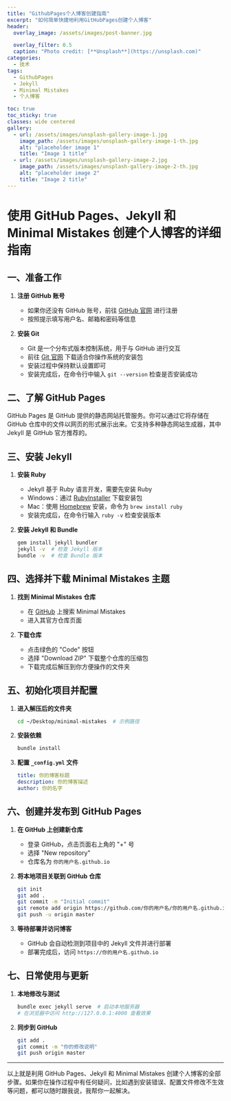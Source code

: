 ```yaml
---
title: "GithubPages个人博客创建指南"
excerpt: "如何简单快捷地利用GitHubPages创建个人博客"
header:
  overlay_image: /assets/images/post-banner.jpg

  overlay_filter: 0.5
  caption: "Photo credit: [**Unsplash**](https://unsplash.com)"
categories:
  - 技术
tags:
  - GithubPages
  - Jekyll
  - Minimal Mistakes
  - 个人博客

toc: true
toc_sticky: true
classes: wide centered
gallery:
  - url: /assets/images/unsplash-gallery-image-1.jpg
    image_path: /assets/images/unsplash-gallery-image-1-th.jpg
    alt: "placeholder image 1"
    title: "Image 1 title"
  - url: /assets/images/unsplash-gallery-image-2.jpg
    image_path: /assets/images/unsplash-gallery-image-2-th.jpg
    alt: "placeholder image 2"
    title: "Image 2 title"
--- 
```


# 使用 GitHub Pages、Jekyll 和 Minimal Mistakes 创建个人博客的详细指南

## 一、准备工作

1. **注册 GitHub 账号**
   - 如果你还没有 GitHub 账号，前往 [GitHub 官网](https://github.com) 进行注册
   - 按照提示填写用户名、邮箱和密码等信息

2. **安装 Git**
   - Git 是一个分布式版本控制系统，用于与 GitHub 进行交互
   - 前往 [Git 官网](https://git-scm.com/) 下载适合你操作系统的安装包
   - 安装过程中保持默认设置即可
   - 安装完成后，在命令行中输入 `git --version` 检查是否安装成功

## 二、了解 GitHub Pages

GitHub Pages 是 GitHub 提供的静态网站托管服务。你可以通过它将存储在 GitHub 仓库中的文件以网页的形式展示出来。它支持多种静态网站生成器，其中 Jekyll 是 GitHub 官方推荐的。

## 三、安装 Jekyll

1. **安装 Ruby**
   - Jekyll 基于 Ruby 语言开发，需要先安装 Ruby
   - Windows：通过 [RubyInstaller](https://rubyinstaller.org/) 下载安装包
   - Mac：使用 [Homebrew](https://brew.sh/) 安装，命令为 `brew install ruby`
   - 安装完成后，在命令行输入 `ruby -v` 检查安装版本

2. **安装 Jekyll 和 Bundle**
   ```bash
   gem install jekyll bundler
   jekyll -v  # 检查 Jekyll 版本
   bundle -v  # 检查 Bundle 版本
   ```

## 四、选择并下载 Minimal Mistakes 主题

1. **找到 Minimal Mistakes 仓库**
   - 在 [GitHub](https://github.com) 上搜索 Minimal Mistakes
   - 进入其官方仓库页面

2. **下载仓库**
   - 点击绿色的 "Code" 按钮
   - 选择 "Download ZIP" 下载整个仓库的压缩包
   - 下载完成后解压到你方便操作的文件夹

## 五、初始化项目并配置

1. **进入解压后的文件夹**
   ```bash
   cd ~/Desktop/minimal-mistakes  # 示例路径
   ```

2. **安装依赖**
   ```bash
   bundle install
   ```

3. **配置 `_config.yml` 文件**
   ```yaml
   title: 你的博客标题
   description: 你的博客描述
   author: 你的名字
   ```

## 六、创建并发布到 GitHub Pages

1. **在 GitHub 上创建新仓库**
   - 登录 GitHub，点击页面右上角的 "+" 号
   - 选择 "New repository"
   - 仓库名为 `你的用户名.github.io`

2. **将本地项目关联到 GitHub 仓库**
   ```bash
   git init
   git add .
   git commit -m "Initial commit"
   git remote add origin https://github.com/你的用户名/你的用户名.github.io.git
   git push -u origin master
   ```

3. **等待部署并访问博客**
   - GitHub 会自动检测到项目中的 Jekyll 文件并进行部署
   - 部署完成后，访问 `https://你的用户名.github.io`

## 七、日常使用与更新

1. **本地修改与测试**
   ```bash
   bundle exec jekyll serve  # 启动本地服务器
   # 在浏览器中访问 http://127.0.0.1:4000 查看效果
   ```

2. **同步到 GitHub**
   ```bash
   git add .
   git commit -m "你的修改说明"
   git push origin master
   ```

---

以上就是利用 GitHub Pages、Jekyll 和 Minimal Mistakes 创建个人博客的全部步骤。如果你在操作过程中有任何疑问，比如遇到安装错误、配置文件修改不生效等问题，都可以随时跟我说，我帮你一起解决。
